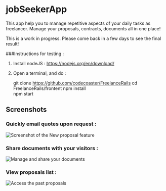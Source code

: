 # jobSeekerApp

This app help you to manage repetitive aspects of your daily tasks as freelancer.  Manage your proposals, contracts, documents all in one place!

This is a work in progress.  Please come back in a few days to see the final result!

###Instructions for testing : 

1) Install nodeJS : https://nodejs.org/en/download/

2) Open a terminal, and do : 

    git clone https://github.com/codecoaster/FreelanceRails
    cd FreelanceRails/frontent
    npm install       
    npm start

## Screenshots

### Quickly email quotes upon request : 
![Screenshot of the New proposal feature](https://github.com/codecoaster/FreelanceRails/raw/master/frontend/images/sample1.png )


### Share documents with your visitors :
![Manage and share your documents](https://github.com/codecoaster/FreelanceRails/raw/master/frontend/images/sample2.png )




### View proposals list :
![Access the past proposals](https://github.com/codecoaster/FreelanceRails/raw/master/frontend/images/sample3.png )


